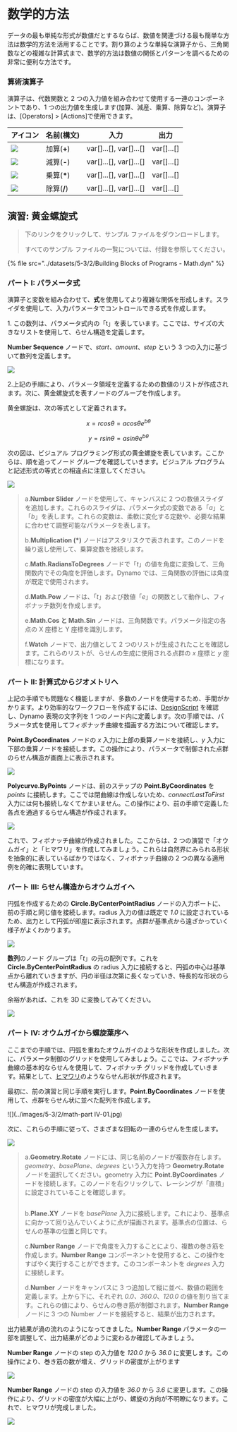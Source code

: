 # 数学的方法

データの最も単純な形式が数値だとするならば、数値を関連づける最も簡単な方法は数学的方法を活用することです。割り算のような単純な演算子から、三角関数などの複雑な計算式まで、数学的方法は数値の関係とパターンを調べるための非常に便利な方法です。

### 算術演算子

演算子は、代数関数と 2 つの入力値を組み合わせて使用する一連のコンポーネントであり、1 つの出力値を生成します(加算、減産、乗算、除算など)。演算子は、[Operators] > [Actions]で使用できます。

| アイコン                                                  | 名前(構文)     | 入力                     | 出力      |
| ----------------------------------------------------- | ----------------- | -------------------------- | ------------ |
| ![](<../images/5-1/addition(1)(1) (1) (1).jpg>)       | 加算(**+**)       | var[]...[], var[]...[] | var[]...[] |
| ![](<../images/5-1/Subtraction(1)(1) (1) (1).jpg>)    | 減算(**-**)  | var[]...[], var[]...[] | var[]...[] |
| ![](<../images/5-1/Multiplication(1)(1) (1) (1).jpg>) | 乗算(**\***) | var[]...[], var[]...[] | var[]...[] |
| ![](<../images/5-1/Division(1)(1) (1) (1).jpg>)       | 除算(**/**)    | var[]...[], var[]...[] | var[]...[] |

## 演習: 黄金螺旋式

> 下のリンクをクリックして、サンプル ファイルをダウンロードします。
>
> すべてのサンプル ファイルの一覧については、付録を参照してください。

{% file src="../datasets/5-3/2/Building Blocks of Programs - Math.dyn" %}

### パート I: パラメータ式

演算子と変数を組み合わせて、**式**を使用してより複雑な関係を形成します。スライダを使用して、入力パラメータでコントロールできる式を作成します。

1\. この数列は、パラメータ式内の「t」を表しています。ここでは、サイズの大きなリストを使用して、らせん構造を定義します。

**Number Sequence** ノードで、_start、amount_、_step_ という 3 つの入力に基づいて数列を定義します。

![](../images/5-3/2/math-partI-01.jpg)

2\.上記の手順により、パラメータ領域を定義するための数値のリストが作成されます。次に、黄金螺旋式を表すノードのグループを作成します。

黄金螺旋は、次の等式として定義されます。

$$
x = r cos θ = a cos θ e^{bθ}
$$

$$
y = r sin θ = a sin θe^{bθ}
$$

次の図は、ビジュアル プログラミング形式の黄金螺旋を表しています。ここからは、順を追ってノード グループを確認していきます。ビジュアル プログラムと記述形式の等式との相違点に注意してください。

![](../images/5-3/2/math-partI-02.jpg)

> a.**Number Slider** ノードを使用して、キャンバスに 2 つの数値スライダを追加します。これらのスライダは、パラメータ式の変数である「_a_」と「_b_」を表します。これらの変数は、柔軟に変化する定数や、必要な結果に合わせて調整可能なパラメータを表します。
>
> b.**Multiplication (*)** ノードはアスタリスクで表されます。このノードを繰り返し使用して、乗算変数を接続します。
>
> c.**Math.RadiansToDegrees** ノードで「_t_」の値を角度に変換して、三角関数内でその角度を評価します。Dynamo では、三角関数の評価には角度が既定で使用されます。
>
> d.**Math.Pow** ノードは、「_t_」および数値「_e_」の関数として動作し、フィボナッチ数列を作成します。
>
> e.**Math.Cos と Math.Sin** ノードは、三角関数です。パラメータ指定の各点の X 座標と Y 座標を識別します。
>
> f.**Watch** ノードで、出力値として 2 つのリストが生成されたことを確認します。これらのリストが、らせんの生成に使用される点群の _x_ 座標と _y_ 座標になります。

### パート II: 計算式からジオメトリへ

上記の手順でも問題なく機能しますが、多数のノードを使用するため、手間がかかります。より効率的なワークフローを作成するには、[DesignScript](../../8\_coding\_in\_dynamo/8-1\_code-blocks-and-design-script/2-design-script-syntax.md) を確認し、Dynamo 表現の文字列を 1 つのノード内に定義します。次の手順では、パラメータ式を使用してフィボナッチ曲線を描画する方法について確認します。

**Point.ByCoordinates** ノードの _x_ 入力に上部の乗算ノードを接続し、_y_ 入力に下部の乗算ノードを接続します。この操作により、パラメータで制御された点群のらせん構造が画面上に表示されます。

![](../images/5-3/2/math-partII-01.gif)

**Polycurve.ByPoints** ノードは、前のステップの **Point.ByCoordinates** を _points_ に接続します。ここでは閉曲線は作成しないため、_connectLastToFirst_ 入力には何も接続しなくてかまいません。この操作により、前の手順で定義した各点を通過するらせん構造が作成されます。

![](../images/5-3/2/math-partII-02.jpg)

これで、フィボナッチ曲線が作成されました。ここからは、2 つの演習で「オウムガイ」と「ヒマワリ」を作成してみましょう。これらは自然界にみられる形状を抽象的に表しているばかりではなく、フィボナッチ曲線の 2 つの異なる適用例を的確に表現しています。

### パート III: らせん構造からオウムガイへ

円弧を作成するための **Circle.ByCenterPointRadius** ノードの入力ポートに、前の手順と同じ値を接続します。radius 入力の値は既定で _1.0_ に設定されているため、出力として円弧が即座に表示されます。点群が基準点から遠ざかっていく様子がよくわかります。

![](../images/5-3/2/math-partIII-01.jpg)

**数列**のノード グループは「_t_」の元の配列です。これを **Circle.ByCenterPointRadius** の radius 入力に接続すると、円弧の中心は基準点から離れていきますが、円の半径は次第に長くなっていき、特長的な形状のらせん構造が作成されます。

余裕があれば、これを 3D に変換してみてください。

![](../images/5-3/2/math-partIII-02.gif)

### パート IV: オウムガイから螺旋葉序へ

ここまでの手順では、円弧を重ねたオウムガイのような形状を作成しました。次に、パラメータ制御のグリッドを使用してみましょう。ここでは、フィボナッチ曲線の基本的ならせんを使用して、フィボナッチ グリッドを作成していきます。結果として、[ヒマワリ](https://blogs.unimelb.edu.au/sciencecommunication/2018/09/02/this-flower-uses-maths-to-reproduce/)のようならせん形状が作成されます。

最初に、前の演習と同じ手順を実行します。**Point.ByCoordinates** ノードを使用して、点群をらせん状に並べた配列を作成します。

![](../images/5-3/2/math-part IV-01.jpg)

次に、これらの手順に従って、さまざまな回転の一連のらせんを生成します。

![](../images/5-3/2/math-partIV-02.jpg)

> a.**Geometry.Rotate** ノードには、同じ名前のノードが複数存在します。_geometry_、_basePlane_、_degrees_ という入力を持つ **Geometry.Rotate** ノードを選択してください。geometry 入力に **Point.ByCoordinates** ノードを接続します。このノードを右クリックして、レーシングが「直積」に設定されていることを確認します。
>
> <img src="../images/5-3/2/math-partIV-03crossproduct.jpg" alt="" data-size="original">
>
> b.**Plane.XY** ノードを _basePlane_ 入力に接続します。これにより、基準点に向かって回り込んでいくように点が描画されます。基準点の位置は、らせんの基準の位置と同じです。
>
> c.**Number Range** ノードで角度を入力することにより、複数の巻き筋を作成します。**Number Range** コンポーネントを使用すると、この操作をすばやく実行することができます。このコンポーネントを _degrees_ 入力に接続します。
>
> d.**Number** ノードをキャンバスに 3 つ追加して縦に並べ、数値の範囲を定義します。上から下に、それぞれ _0.0、360.0_、_120.0_ の値を割り当てます。これらの値により、らせんの巻き筋が制御されます。**Number Range** ノードに 3 つの Number ノードを接続すると、結果が出力されます。

出力結果が渦の流れのようになってきました。**Number Range** パラメータの一部を調整して、出力結果がどのように変わるか確認してみましょう。

**Number Range** ノードの step の入力値を _120.0_ から _36.0_ に変更します。この操作により、巻き筋の数が増え、グリッドの密度が上がります

![](../images/5-3/2/math-partIV-04.jpg)

**Number Range** ノードの step の入力値を _36.0_ から _3.6_ に変更します。この操作により、グリッドの密度が大幅に上がり、螺旋の方向が不明瞭になります。これで、ヒマワリが完成しました。

![](../images/5-3/2/math-partIV-05.jpg)
